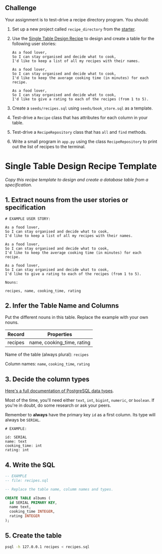 ## Challenge

Your assignment is to test-drive a recipe directory program. You should:

1. Set up a new project called `recipe_directory` from the
   [starter](https://github.com/makersacademy/databases-in-python-project-starter).
2. Use the [Single Table Design
   Recipe](../resources/single_table_design_recipe_template.md) to design and create a
   table for the following user stories:

   ```
   As a food lover,
   So I can stay organised and decide what to cook,
   I'd like to keep a list of all my recipes with their names.

   As a food lover,
   So I can stay organised and decide what to cook,
   I'd like to keep the average cooking time (in minutes) for each recipe.

   As a food lover,
   So I can stay organised and decide what to cook,
   I'd like to give a rating to each of the recipes (from 1 to 5).
   ```
  
3. Create a `seeds/recipes.sql` using `seeds/book_store.sql` as a template.
4. Test-drive a `Recipe` class that has attributes for each column in your
   table.
5. Test-drive a `RecipeRepository` class that has `all` and `find` methods.
6. Write a small program in `app.py` using the class `RecipeRepository` to print
   out the list of recipes to the terminal.



# Single Table Design Recipe Template

_Copy this recipe template to design and create a database table from a specification._

## 1. Extract nouns from the user stories or specification

```
# EXAMPLE USER STORY:

As a food lover,
So I can stay organised and decide what to cook,
I'd like to keep a list of all my recipes with their names.

As a food lover,
So I can stay organised and decide what to cook,
I'd like to keep the average cooking time (in minutes) for each recipe.

As a food lover,
So I can stay organised and decide what to cook,
I'd like to give a rating to each of the recipes (from 1 to 5).
```

```
Nouns:

recipes, name, cooking_time, rating
```

## 2. Infer the Table Name and Columns

Put the different nouns in this table. Replace the example with your own nouns.

| Record                | Properties                 |
| --------------------- | -------------------------- |
| recipes               | name, cooking_time, rating |

Name of the table (always plural): `recipes`

Column names: `name`, `cooking_time`, `rating`

## 3. Decide the column types

[Here's a full documentation of PostgreSQL data types](https://www.postgresql.org/docs/current/datatype.html).

Most of the time, you'll need either `text`, `int`, `bigint`, `numeric`, or `boolean`. If you're in doubt, do some research or ask your peers.

Remember to **always** have the primary key `id` as a first column. Its type will always be `SERIAL`.

```
# EXAMPLE:

id: SERIAL
name: text
cooking_time: int
rating: int
```

## 4. Write the SQL

```sql
-- EXAMPLE
-- file: recipes.sql

-- Replace the table name, columm names and types.

CREATE TABLE albums (
  id SERIAL PRIMARY KEY,
  name text,
  cooking_time INTEGER,
  rating INTEGER
);
```

## 5. Create the table

```bash
psql -h 127.0.0.1 recipes < recipes.sql
```